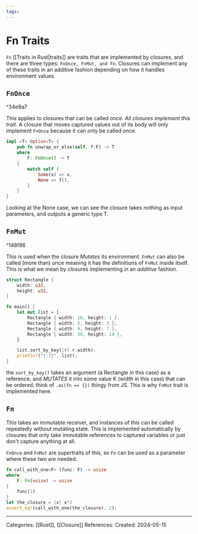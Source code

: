 ```yaml
---
tags:
---
```

# Fn Traits
```Fn``` [[Traits in Rust|traits]] are traits that are implemented by closures, and there are three types: ```FnOnce, FnMut, and Fn```. Closures can implement any of these traits in an additive fashion depending on how it handles environment values.

## ```FnOnce```

^34e9a7

This applies to closures that can be called once. _All closures implement this trait_. A closure that moves captured values out of its body will only implement ```FnOnce``` because it can only be called once.
``` rust
impl <T> Option<T> {
	pub fn unwrap_or_else(self, f:F) -> T
	where
		F: FnOnce() -> T
	{
		match self {
			Some(x) => x,
			None => f(),
		}
	}
}
```
Looking at the None case, we can see the closure takes nothing as input parameters, and outputs a generic type T. 

## ```FnMut```

^148f86

This is used when the closure _Mutates_ its environment. ```FnMut``` can also be called (more than) once meaning it has the definitions of ```FnMut``` inside itself. This is what we mean by closures implementing in an _additive_ fashion.

``` rust
struct Rectangle {
	width: u32,
	height: u32,
}

fn main() {
	let mut list = [
		Rectangle { width: 10, height: 1 },
		Rectangle { width: 5, height: 3 },
		Rectangle { width: 9, height: 7 },
		Rectangle { width: 30, height: 14 },
	]

	list.sort_by_key(|r| r.width);
	println!("{:?}", list);
}
```

the ```sort_by_key()``` takes an argument (a Rectangle in this case) as a reference, and _MUTATES_ it into some value K (width in this case) that can be ordered. think of ```.as(fn => {})``` thingy from JS. This is why ```FnMut``` trait is implemented here.

## ```Fn```
This takes an immutable receiver, and instances of this can be called repeatedly without mutating state. This is implemented automatically by closures that only take immutable references to captured variables or just don't capture anything at all.

```FnOnce``` and ```FnMut``` are supertraits of this, so ```Fn``` can be used as a parameter where these two are needed.

``` rust
fn call_with_one<F> (func: F) -> usize
where
	F: Fn(usize) -> usize
{
	func(1)
}
let the_closure = |x| x*2
assert_eq!(call_with_one(the_closure), 2);
```





---
Categories: [[Rust]], [[Closure]]
References:
Created: 2024-05-15
